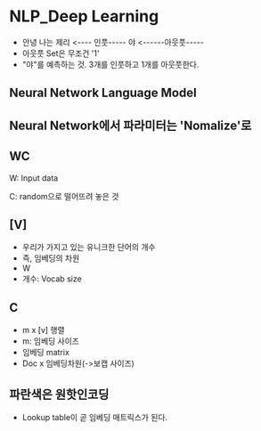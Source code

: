 # NLP_Deep Learning

- 안녕 나는 제리  <---- 인풋-----       야 <------아웃풋-----
- 아웃풋 Set은 무조건 '1'
- "야"를 예측하는 것. 3개를 인풋하고 1개를 아웃풋한다.



## Neural Network Language Model

## Neural Network에서 파라미터는 'Nomalize'로

## WC

W: Input data

C: random으로 떨어뜨려 놓은 것



## [V]

- 우리가 가지고 있는 유니크한 단어의 개수
- 즉, 임베딩의 차원
- W
- 개수: Vocab size



## C

- m x [v] 행렬
- m: 임베딩 사이즈
- 임베딩 matrix
- Doc x 임베딩차원(->보캡 사이즈)



## 파란색은 원핫인코딩



- Lookup table이 곧 임베딩 매트릭스가 된다.

  